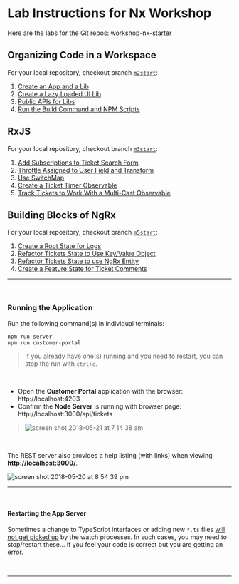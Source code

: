 # Lab Instructions for Nx Workshop

Here are the labs for the Git repos:  workshop-nx-starter

## Organizing Code in a Workspace 

For your local repository, checkout branch [`m2start`](https://github.com/nrwl/workshop-nx-starter/tree/m2start):

1. [Create an App and a Lib](organizing-code-in-a-workspace/lab-1.md)
1. [Create a Lazy Loaded UI Lib](organizing-code-in-a-workspace/lab-2.md)
1. [Public APIs for Libs](organizing-code-in-a-workspace/lab-3.md)
1. [Run the Build Command and NPM Scripts](organizing-code-in-a-workspace/lab-4.md)

## RxJS

For your local repository, checkout branch [`m3start`](https://github.com/nrwl/workshop-nx-starter/tree/m3start):

1. [Add Subscriptions to Ticket Search Form](rxjs/lab-1.md)
1. [Throttle Assigned to User Field and Transform](rxjs/lab-2.md)
1. [Use SwitchMap](rxjs/lab-3.md)
1. [Create a Ticket Timer Observable](rxjs/lab-4.md)
1. [Track Tickets to Work With a Multi-Cast Observable](rxjs/lab-5.md)

## Building Blocks of NgRx  

For your local repository, checkout branch [`m5start`](https://github.com/nrwl/workshop-nx-starter/tree/m5start):

1. [Create a Root State for Logs](building-blocks-of-ngrx/lab-1.md)
1. [Refactor Tickets State to Use Key/Value Object](building-blocks-of-ngrx/lab-2.md)
1. [Refactor Tickets State to use NgRx Entity](building-blocks-of-ngrx/lab-3.md)
1. [Create a Feature State for Ticket Comments](building-blocks-of-ngrx/lab-4.md)


----

<br/>

### Running the Application

Run the following command(s) in individual terminals:

```console
npm run server
npm run customer-portal
```

>  If you already have one(s) running and you need to restart, you can stop the run with `ctrl+c`.

<br/>

*  Open the **Customer Portal** application with the browser: http://localhost:4203 
*  Confirm the **Node Server** is running with browser page:  http://localhost:3000/api/tickets
  >  ![screen shot 2018-05-21 at 7 14 38 am](https://user-images.githubusercontent.com/210413/40307086-ca016b0c-5cc6-11e8-9fb4-6d3a8ad3dc72.png)

<br/>

The REST server also provides a help listing (with links) when viewing **http://localhost:3000/**.

![screen shot 2018-05-20 at 8 54 39 pm](https://user-images.githubusercontent.com/210413/40286980-0dec895c-5c70-11e8-98e1-76555b23f6a2.png)

----

<br/>

#### Restarting the App Server

Sometimes a change to TypeScript interfaces or adding new `*.ts` files <u>will not get picked up</u> by the watch processes. In such cases, you may need to stop/restart these... if you feel your code is correct but you are getting an error.


<br/>

----
